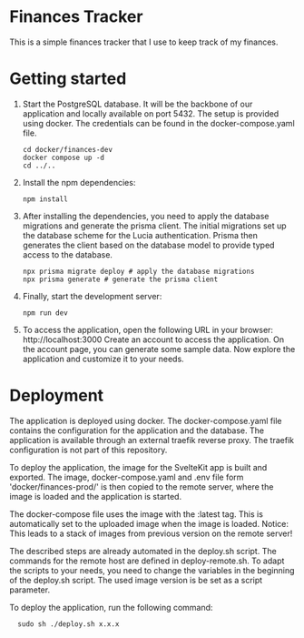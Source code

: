 # Finances Tracker

This is a simple finances tracker that I use to keep track of my finances.

# Getting started

1. Start the PostgreSQL database. It will be the backbone of our application and locally available on port 5432. The
   setup is provided using docker. The credentials can be found in the docker-compose.yaml file.
   ```shell
   cd docker/finances-dev
   docker compose up -d
   cd ../..
   ```

2. Install the npm dependencies:
   ```shell
   npm install
   ```

3. After installing the dependencies, you need to apply the database migrations and generate the prisma client.
   The initial migrations set up the database scheme for the Lucia authentication. Prisma then generates the client
   based on the database model to provide typed access to the database.
   ```shell
   npx prisma migrate deploy # apply the database migrations 
   npx prisma generate # generate the prisma client
   ```

4. Finally, start the development server:
   ```shell
   npm run dev
   ```
   
5. To access the application, open the following URL in your browser: http://localhost:3000
   Create an account to access the application. On the account page, you can generate some sample data.
   Now explore the application and customize it to your needs.

# Deployment

The application is deployed using docker. The docker-compose.yaml file contains the configuration for the application
and the database. The application is available through an external traefik reverse proxy. The traefik configuration
is not part of this repository.

To deploy the application, the image for the SvelteKit app is built and exported. The image, docker-compose.yaml
and .env file form 'docker/finances-prod/' is then copied to the remote server, where the image is loaded and the application
is started.

The docker-compose file uses the image with the :latest tag. This is automatically set to the uploaded image when the
image is loaded. Notice: This leads to a stack of images from previous version on the remote server!

The described steps are already automated in the deploy.sh script. The commands for the remote host are defined in 
deploy-remote.sh. To adapt the scripts to your needs, you need to change the variables in the beginning of the deploy.sh
script. The used image version is be set as a script parameter.

To deploy the application, run the following command:
```shell
  sudo sh ./deploy.sh x.x.x
```

